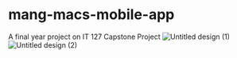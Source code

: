 # mang-macs-mobile-app
A final year project on IT 127 Capstone Project
![Untitled design (1)](https://github.com/patacsilpam/mang-macs-mobile-app/assets/74691394/95b604a7-6667-4d9b-98f4-44489c9ae6b5)
![Untitled design (2)](https://github.com/patacsilpam/mang-macs-mobile-app/assets/74691394/5e935120-8098-4a06-8c7e-e45219dc73a4)
